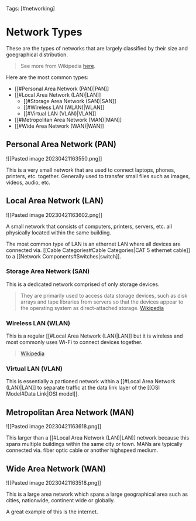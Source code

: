 Tags: [#networking]

# Network Types

These are the types of networks that are largely classified by their size and goegraphical distribution.

>See more from Wikipedia [here](https://en.wikipedia.org/wiki/Wireless_LAN).

Here are the most common types:

- [[#Personal Area Network (PAN)|PAN]]
- [[#Local Area Network (LAN)|LAN]]
	- [[#Storage Area Network (SAN)|SAN]]
	- [[#Wireless LAN (WLAN)|WLAN]]
	- [[#Virtual LAN (VLAN)|VLAN]]
- [[#Metropolitan Area Network (MAN)|MAN]]
- [[#Wide Area Network (WAN)|WAN]]

## Personal Area Network (PAN)

![[Pasted image 20230421163550.png]]

This is a very small network that are used to connect laptops, phones, printers, etc. together.
Generally used to transfer small files such as images, videos, audio, etc.

## Local Area Network (LAN)

![[Pasted image 20230421163602.png]]

A small network that consists of computers, printers, servers, etc. all physically located within the same building.

The most common type of LAN is an ethernet LAN where all devices are connected via. [[Cable Categories#Cable Categories|CAT 5 ethernet cable]] to a [[Network Components#Switches|switch]].

### Storage Area Network (SAN)

This is a dedicated network comprised of only storage devices. 

>They are primarily used to access data storage devices, such as disk arrays and tape libraries from servers so that the devices appear to the operating system as direct-attached storage.
>[Wikipedia](https://en.wikipedia.org/wiki/Storage_area_network)

### Wireless LAN (WLAN)

This is a regular [[#Local Area Network (LAN)|LAN]] but it is wireless and most commonly uses Wi-Fi to connect devices together.

>[Wikipedia](https://en.wikipedia.org/wiki/Wireless_LAN)

### Virtual LAN (VLAN)

This is essentially a partioned network within a [[#Local Area Network (LAN)|LAN]] to separate traffic at the data link layer of the [[OSI Model#Data Link|OSI model]].

## Metropolitan Area Network (MAN)

![[Pasted image 20230421163618.png]]

This larger than a [[#Local Area Network (LAN)|LAN]] network because this spans multiple buildings within the same city or town.
MANs are typically connected via. fiber optic cable or another highspeed medium.

## Wide Area Network (WAN)

![[Pasted image 20230421163518.png]]

This is a large area network which spans a large geographical area such as cities, nationwide, continent wide or globally.

A great example of this is the internet.
